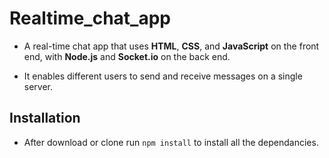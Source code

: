 # Realtime_chat_app

- A real-time chat app that uses **HTML**, **CSS**, and **JavaScript** on the front end, with **Node.js** and
**Socket.io** on the back end.

- It enables different users to send and receive messages on a single server.

## Installation

- After download or clone run `npm install` to install all the dependancies.
